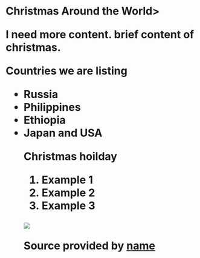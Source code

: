 <!DOCTYPE html>
<html>
 <head>
<h1>
</head>
<body>
<h1>Christmas Around the World>
<p> I need more content. brief content of christmas.</p>
<p>Countries we are listing</p>
<p>
   <ul>
       <li>Russia</li>
       <li>Philippines</li>
       <li>Ethiopia</li>
     <li>Japan and USA</li>
     </ol> 
     </p>
    <p>Christmas hoilday</p>
    </p>
    <ol>
      <li>Example 1</li>
      <li>Example 2</li>
      <li>Example 3</li>
    </ol>
  </p>
  <p>
 <p> 
 <p>
  <p> <img src="url photo" /></p>
  <p>Source provided by <a href="url" target="_blank">name</a></p>

  </body>
</html>
